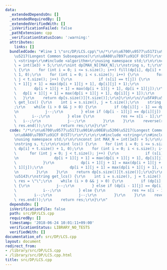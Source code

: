 ```yaml
---
data:
  _extendedDependsOn: []
  _extendedRequiredBy: []
  _extendedVerifiedWith: []
  _isVerificationFailed: false
  _pathExtension: cpp
  _verificationStatusIcon: ':warning:'
  attributes:
    links: []
  bundledCode: "#line 1 \"src/DP/LCS.cpp\"\n/*\r\n\u6700\u9577\u5171\u901A\u90E8\u5206\
    \u5217(Longest Common Subsequence)\r\n\u8A08\u7B97\u91CF O(ST)\r\n*/\r\n\r\n#include\
    \ <string>\r\n#include <algorithm>\r\nusing namespace std;\r\n\r\nconst int MAX_N\
    \ = int(1e3) + 5;\r\n\r\nint dp[MAX_N][MAX_N];\r\nstring s, t;\r\n\r\nint lcs()\
    \ {\r\n    for (int i = 0; i <= s.size(); i++) fill(dp[i], dp[i] + t.size() +\
    \ 1, 0);\r\n    for (int i = 0; i < s.size(); i++) {\r\n        for (int j = 0;\
    \ j < t.size(); j++) {\r\n            if (s[i] == t[j]) {\r\n                dp[i\
    \ + 1][j + 1] = max(dp[i + 1][j + 1], dp[i][j] + 1);\r\n            }\r\n    \
    \        dp[i + 1][j + 1] = max(dp[i + 1][j + 1], dp[i + 1][j]);\r\n         \
    \   dp[i + 1][j + 1] = max(dp[i + 1][j + 1], dp[i][j + 1]);\r\n        }\r\n \
    \   }\r\n    return dp[s.size()][t.size()];\r\n}\r\n\r\n//\u5FA9\u5143\r\nstring\
    \ get_lcs() {\r\n    int i = s.size(), j = t.size();\r\n    string res = \"\"\
    ;\r\n    while (i > 0 && j > 0) {\r\n        if (dp[i][j - 1] == dp[i][j]) {\r\
    \n            j--;\r\n        } else if (dp[i - 1][j] == dp[i][j]) {\r\n     \
    \       i--;\r\n        } else {\r\n            res += s[i - 1];\r\n         \
    \   i--;\r\n            j--;\r\n        }\r\n    }\r\n    reverse(res.begin(),\
    \ res.end());\r\n    return res;\r\n}\r\n"
  code: "/*\r\n\u6700\u9577\u5171\u901A\u90E8\u5206\u5217(Longest Common Subsequence)\r\
    \n\u8A08\u7B97\u91CF O(ST)\r\n*/\r\n\r\n#include <string>\r\n#include <algorithm>\r\
    \nusing namespace std;\r\n\r\nconst int MAX_N = int(1e3) + 5;\r\n\r\nint dp[MAX_N][MAX_N];\r\
    \nstring s, t;\r\n\r\nint lcs() {\r\n    for (int i = 0; i <= s.size(); i++) fill(dp[i],\
    \ dp[i] + t.size() + 1, 0);\r\n    for (int i = 0; i < s.size(); i++) {\r\n  \
    \      for (int j = 0; j < t.size(); j++) {\r\n            if (s[i] == t[j]) {\r\
    \n                dp[i + 1][j + 1] = max(dp[i + 1][j + 1], dp[i][j] + 1);\r\n\
    \            }\r\n            dp[i + 1][j + 1] = max(dp[i + 1][j + 1], dp[i +\
    \ 1][j]);\r\n            dp[i + 1][j + 1] = max(dp[i + 1][j + 1], dp[i][j + 1]);\r\
    \n        }\r\n    }\r\n    return dp[s.size()][t.size()];\r\n}\r\n\r\n//\u5FA9\
    \u5143\r\nstring get_lcs() {\r\n    int i = s.size(), j = t.size();\r\n    string\
    \ res = \"\";\r\n    while (i > 0 && j > 0) {\r\n        if (dp[i][j - 1] == dp[i][j])\
    \ {\r\n            j--;\r\n        } else if (dp[i - 1][j] == dp[i][j]) {\r\n\
    \            i--;\r\n        } else {\r\n            res += s[i - 1];\r\n    \
    \        i--;\r\n            j--;\r\n        }\r\n    }\r\n    reverse(res.begin(),\
    \ res.end());\r\n    return res;\r\n}\r\n"
  dependsOn: []
  isVerificationFile: false
  path: src/DP/LCS.cpp
  requiredBy: []
  timestamp: '2018-06-24 10:01:11+09:00'
  verificationStatus: LIBRARY_NO_TESTS
  verifiedWith: []
documentation_of: src/DP/LCS.cpp
layout: document
redirect_from:
- /library/src/DP/LCS.cpp
- /library/src/DP/LCS.cpp.html
title: src/DP/LCS.cpp
---
```

